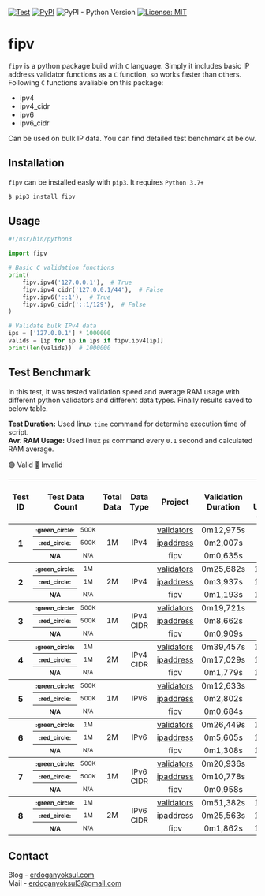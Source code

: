[![Test](https://github.com/eredotpkfr/fipv/actions/workflows/python-package-test.yml/badge.svg)](https://github.com/eredotpkfr/fipv/actions/workflows/python-package-test.yml)
[![PyPI](https://img.shields.io/pypi/v/fipv)](https://pypi.org/project/fipv/)
![PyPI - Python Version](https://img.shields.io/pypi/pyversions/fipv)
[![License: MIT](https://img.shields.io/badge/license-MIT-informational.svg)](https://opensource.org/licenses/MIT)

# fipv
`fipv` is a python package build with `C` language. Simply it includes basic IP address validator functions as a `C` function, so works faster than others. Following `C` functions avaliable on this package:
- ipv4
- ipv4_cidr
- ipv6
- ipv6_cidr

Can be used on bulk IP data. You can find detailed test benchmark at below.

## Installation
`fipv` can be installed easly with `pip3`. It requires `Python 3.7+`
```sh
$ pip3 install fipv
```
## Usage
```python
#!/usr/bin/python3

import fipv

# Basic C validation functions
print(
    fipv.ipv4('127.0.0.1'),  # True
    fipv.ipv4_cidr('127.0.0.1/44'),  # False
    fipv.ipv6('::1'),  # True
    fipv.ipv6_cidr('::1/129'),  # False
)

# Validate bulk IPv4 data
ips = ['127.0.0.1'] * 1000000
valids = [ip for ip in ips if fipv.ipv4(ip)]
print(len(valids))  # 1000000
```

## Test Benchmark
In this test, it was tested validation speed and average RAM usage with different python validators and different data types. Finally results saved to below table.

<b>Test Duration:</b> Used linux `time` command for determine execution time of script.<br/>
<b>Avr. RAM Usage:</b> Used linux `ps` command every `0.1` second and calculated RAM average.

:green_circle: Valid :red_circle: Invalid
<table>
  <thead>
    <tr>
      <th align="center" scope="col">Test ID</th>
      <th align="center" scope="col" colspan="2" scope="colgroup">Test Data Count</th>
      <th align="center" scope="col">Total Data</th>
      <th align="center" scope="col">Data Type</th>
      <th align="center">Project</th>
      <th align="center">Validation Duration</th>
      <th align="center">Avr. RAM Usage (MB)</th>
    </tr>
  </thead>
  <tbody>
    <tr>
      <th align="center" rowspan="3" scope="rowgroup" >1</th>
      <th align="center" scope="row" style="font-size: 12px;">:green_circle:</th>
      <td align="center" style="font-size: 12px; ">500K</td>
      <td align="center" style="font-size: 15px; " rowspan="3">1M</td>
      <td align="center" style="font-size: 15px; " rowspan="3">IPv4</td>
      <td align="center"><a href="https://github.com/kvesteri/validators" target="_blank">validators</a></td>
      <td align="center">0m12,975s</td>
      <td align="center">85M</td>
    </tr>
    <tr>
      <th align="center" scope="row" style="font-size: 12px;">:red_circle:</th>
      <td align="center" style="font-size: 12px; ">500K</td>
      <td align="center"><a href="https://docs.python.org/3/library/ipaddress.html" target="_blank">ipaddress</a></td>
      <td align="center">0m2,007s</td>
      <td align="center">80M</td>
    </tr>
    <tr>
      <th align="center" scope="row" style="font-size: 12px;">N/A</th>
      <td align="center" style="font-size: 12px; ">N/A</td>
      <td align="center">fipv</td>
      <td align="center">0m0,635s</td>
      <td align="center">76M</td>
    </tr>
  </tbody>
  <tbody>
    <tr>
      <th align="center" rowspan="3" scope="rowgroup" >2</th>
      <th align="center" scope="row" style="font-size: 12px;">:green_circle:</th>
      <td align="center" style="font-size: 12px; ">1M</td>
      <td align="center" style="font-size: 15px; " rowspan="3">2M</td>
      <td align="center" style="font-size: 15px; " rowspan="3">IPv4</td>
      <td align="center"><a href="https://github.com/kvesteri/validators" target="_blank">validators</a></td>
      <td align="center">0m25,682s</td>
      <td align="center">151M</td>
    </tr>
    <tr>
      <th align="center" scope="row" style="font-size: 12px;">:red_circle:</th>
      <td align="center" style="font-size: 12px; ">1M</td>
      <td align="center"><a href="https://docs.python.org/3/library/ipaddress.html" target="_blank">ipaddress</a></td>
      <td align="center">0m3,937s</td>
      <td align="center">154M</td>
    </tr>
    <tr>
      <th align="center" scope="row" style="font-size: 12px;">N/A</th>
      <td align="center" style="font-size: 12px; ">N/A</td>
      <td align="center">fipv</td>
      <td align="center">0m1,193s</td>
      <td align="center">150M</td>
    </tr>
  </tbody>
  <tbody>
    <tr>
      <th align="center" rowspan="3" scope="rowgroup" >3</th>
      <th align="center" scope="row" style="font-size: 12px;">:green_circle:</th>
      <td align="center" style="font-size: 12px; ">500K</td>
      <td align="center" style="font-size: 15px; " rowspan="3">1M</td>
      <td align="center" style="font-size: 15px; " rowspan="3">IPv4 CIDR</td>
      <td align="center"><a href="https://github.com/kvesteri/validators" target="_blank">validators</a></td>
      <td align="center">0m19,721s</td>
      <td align="center">96M</td>
    </tr>
    <tr>
      <th align="center" scope="row" style="font-size: 12px;">:red_circle:</th>
      <td align="center" style="font-size: 12px; ">500K</td>
      <td align="center"><a href="https://docs.python.org/3/library/ipaddress.html" target="_blank">ipaddress</a></td>
      <td align="center">0m8,662s</td>
      <td align="center">89M</td>
    </tr>
    <tr>
      <th align="center" scope="row" style="font-size: 12px;">N/A</th>
      <td align="center" style="font-size: 12px; ">N/A</td>
      <td align="center">fipv</td>
      <td align="center">0m0,909s</td>
      <td align="center">77M</td>
    </tr>
  </tbody>
  <tbody>
    <tr>
      <th align="center" rowspan="3" scope="rowgroup" >4</th>
      <th align="center" scope="row" style="font-size: 12px;">:green_circle:</th>
      <td align="center" style="font-size: 12px; ">1M</td>
      <td align="center" style="font-size: 15px; " rowspan="3">2M</td>
      <td align="center" style="font-size: 15px; " rowspan="3">IPv4 CIDR</td>
      <td align="center"><a href="https://github.com/kvesteri/validators" target="_blank">validators</a></td>
      <td align="center">0m39,457s</td>
      <td align="center">179M</td>
    </tr>
    <tr>
      <th align="center" scope="row" style="font-size: 12px;">:red_circle:</th>
      <td align="center" style="font-size: 12px; ">1M</td>
      <td align="center"><a href="https://docs.python.org/3/library/ipaddress.html" target="_blank">ipaddress</a></td>
      <td align="center">0m17,029s</td>
      <td align="center">174M</td>
    </tr>
    <tr>
      <th align="center" scope="row" style="font-size: 12px;">N/A</th>
      <td align="center" style="font-size: 12px; ">N/A</td>
      <td align="center">fipv</td>
      <td align="center">0m1,779s</td>
      <td align="center">174M</td>
    </tr>
  </tbody>
  <tbody>
    <tr>
      <th align="center" rowspan="3" scope="rowgroup" >5</th>
      <th align="center" scope="row" style="font-size: 12px;">:green_circle:</th>
      <td align="center" style="font-size: 12px; ">500K</td>
      <td align="center" style="font-size: 15px; " rowspan="3">1M</td>
      <td align="center" style="font-size: 15px; " rowspan="3">IPv6</td>
      <td align="center"><a href="https://github.com/kvesteri/validators" target="_blank">validators</a></td>
      <td align="center">0m12,633s</td>
      <td align="center">96M</td>
    </tr>
    <tr>
      <th align="center" scope="row" style="font-size: 12px;">:red_circle:</th>
      <td align="center" style="font-size: 12px; ">500K</td>
      <td align="center"><a href="https://docs.python.org/3/library/ipaddress.html" target="_blank">ipaddress</a></td>
      <td align="center">0m2,802s</td>
      <td align="center">92M</td>
    </tr>
    <tr>
      <th align="center" scope="row" style="font-size: 12px;">N/A</th>
      <td align="center" style="font-size: 12px; ">N/A</td>
      <td align="center">fipv</td>
      <td align="center">0m0,684s</td>
      <td align="center">87M</td>
    </tr>
  </tbody>
  <tbody>
    <tr>
      <th align="center" rowspan="3" scope="rowgroup" >6</th>
      <th align="center" scope="row" style="font-size: 12px;">:green_circle:</th>
      <td align="center" style="font-size: 12px; ">1M</td>
      <td align="center" style="font-size: 15px; " rowspan="3">2M</td>
      <td align="center" style="font-size: 15px; " rowspan="3">IPv6</td>
      <td align="center"><a href="https://github.com/kvesteri/validators" target="_blank">validators</a></td>
      <td align="center">0m26,449s</td>
      <td align="center">183M</td>
    </tr>
    <tr>
      <th align="center" scope="row" style="font-size: 12px;">:red_circle:</th>
      <td align="center" style="font-size: 12px; ">1M</td>
      <td align="center"><a href="https://docs.python.org/3/library/ipaddress.html" target="_blank">ipaddress</a></td>
      <td align="center">0m5,605s</td>
      <td align="center">177M</td>
    </tr>
    <tr>
      <th align="center" scope="row" style="font-size: 12px;">N/A</th>
      <td align="center" style="font-size: 12px; ">N/A</td>
      <td align="center">fipv</td>
      <td align="center">0m1,308s</td>
      <td align="center">172M</td>
    </tr>
  </tbody>
  <tbody>
    <tr>
      <th align="center" rowspan="3" scope="rowgroup" >7</th>
      <th align="center" scope="row" style="font-size: 12px;">:green_circle:</th>
      <td align="center" style="font-size: 12px; ">500K</td>
      <td align="center" style="font-size: 15px; " rowspan="3">1M</td>
      <td align="center" style="font-size: 15px; " rowspan="3">IPv6 CIDR</td>
      <td align="center"><a href="https://github.com/kvesteri/validators" target="_blank">validators</a></td>
      <td align="center">0m20,936s</td>
      <td align="center">99M</td>
    </tr>
    <tr>
      <th align="center" scope="row" style="font-size: 12px;">:red_circle:</th>
      <td align="center" style="font-size: 12px; ">500K</td>
      <td align="center"><a href="https://docs.python.org/3/library/ipaddress.html" target="_blank">ipaddress</a></td>
      <td align="center">0m10,778s</td>
      <td align="center">95M</td>
    </tr>
    <tr>
      <th align="center" scope="row" style="font-size: 12px;">N/A</th>
      <td align="center" style="font-size: 12px; ">N/A</td>
      <td align="center">fipv</td>
      <td align="center">0m0,958s</td>
      <td align="center">93M</td>
    </tr>
  </tbody>
  <tbody>
    <tr>
      <th align="center" rowspan="3" scope="rowgroup" >8</th>
      <th align="center" scope="row" style="font-size: 12px;">:green_circle:</th>
      <td align="center" style="font-size: 12px; ">1M</td>
      <td align="center" style="font-size: 15px; " rowspan="3">2M</td>
      <td align="center" style="font-size: 15px; " rowspan="3">IPv6 CIDR</td>
      <td align="center"><a href="https://github.com/kvesteri/validators" target="_blank">validators</a></td>
      <td align="center">0m51,382s</td>
      <td align="center">184M</td>
    </tr>
    <tr>
      <th align="center" scope="row" style="font-size: 12px;">:red_circle:</th>
      <td align="center" style="font-size: 12px; ">1M</td>
      <td align="center"><a href="https://docs.python.org/3/library/ipaddress.html" target="_blank">ipaddress</a></td>
      <td align="center">0m25,563s</td>
      <td align="center">184M</td>
    </tr>
    <tr>
      <th align="center" scope="row" style="font-size: 12px;">N/A</th>
      <td align="center" style="font-size: 12px; ">N/A</td>
      <td align="center">fipv</td>
      <td align="center">0m1,862s</td>
      <td align="center">168M</td>
    </tr>
  </tbody>
</table>

## Contact
Blog - [erdoganyoksul.com](https://www.erdoganyoksul.com)<br/>
Mail - erdoganyoksul3@gmail.com
